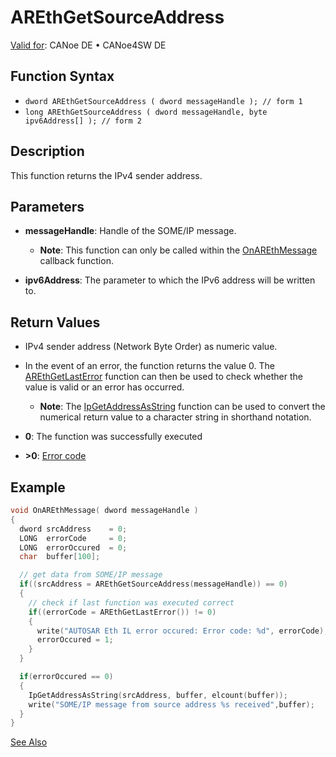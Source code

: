 # AREthGetSourceAddress

[Valid for](../../../../Shared/FeatureAvailability.md): CANoe DE • CANoe4SW DE

## Function Syntax

- `dword AREthGetSourceAddress ( dword messageHandle ); // form 1`
- `long AREthGetSourceAddress ( dword messageHandle, byte ipv6Address[] ); // form 2`

## Description

This function returns the IPv4 sender address.

## Parameters

- **messageHandle**: Handle of the SOME/IP message.
  - **Note**: This function can only be called within the [OnAREthMessage](CAPLfunctionOnAREthMessage.md) callback function.

- **ipv6Address**: The parameter to which the IPv6 address will be written to.

## Return Values

- IPv4 sender address (Network Byte Order) as numeric value.
- In the event of an error, the function returns the value 0. The [AREthGetLastError](CAPLfunctionAREthGetLastError.md) function can then be used to check whether the value is valid or an error has occurred.
  - **Note**: The [IpGetAddressAsString](../../../TCPIPAPI/Functions/CAPLfunctionIPGetAddressAsString.md) function can be used to convert the numerical return value to a character string in shorthand notation.

- **0**: The function was successfully executed
- **>0**: [Error code](../CAPLfunctionsAREthILErrorCodes.md)

## Example

```c
void OnAREthMessage( dword messageHandle )
{
  dword srcAddress    = 0;
  LONG  errorCode     = 0;
  LONG  errorOccured  = 0;
  char  buffer[100];

  // get data from SOME/IP message
  if((srcAddress = AREthGetSourceAddress(messageHandle)) == 0)
  {
    // check if last function was executed correct
    if((errorCode = AREthGetLastError()) != 0)
    {
      write("AUTOSAR Eth IL error occured: Error code: %d", errorCode);
      errorOccured = 1;
    }
  }

  if(errorOccured == 0)
  {
    IpGetAddressAsString(srcAddress, buffer, elcount(buffer));
    write("SOME/IP message from source address %s received",buffer);
  }
}
```

[See Also](javascript:void(0);)
